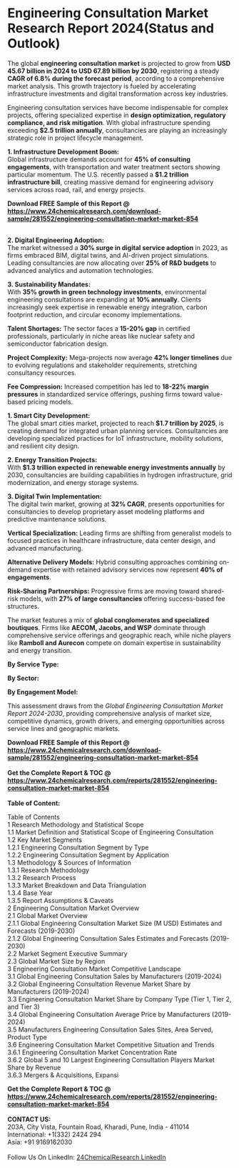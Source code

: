 <h1>Engineering Consultation Market Research Report 2024(Status and Outlook)</h1><p>The global <strong>engineering consultation market</strong> is projected to grow from <strong>USD 45.67 billion in 2024 to USD 67.89 billion by 2030</strong>, registering a steady <strong>CAGR of 6.8% during the forecast period</strong>, according to a comprehensive market analysis. This growth trajectory is fueled by accelerating infrastructure investments and digital transformation across key industries.</p><p>Engineering consultation services have become indispensable for complex projects, offering specialized expertise in <strong>design optimization, regulatory compliance, and risk mitigation</strong>. With global infrastructure spending exceeding <strong>$2.5 trillion annually</strong>, consultancies are playing an increasingly strategic role in project lifecycle management.</p><p><strong>1. Infrastructure Development Boom:</strong><br>
Global infrastructure demands account for <strong>45% of consulting engagements</strong>, with transportation and water treatment sectors showing particular momentum. The U.S. recently passed a <strong>$1.2 trillion infrastructure bill</strong>, creating massive demand for engineering advisory services across road, rail, and energy projects.</p><div><b>Download FREE Sample of this Report @ 
            <a href="https://www.24chemicalresearch.com/download-sample/281552/engineering-consultation-market-market-854">
            https://www.24chemicalresearch.com/download-sample/281552/engineering-consultation-market-market-854</a></b></div><br><p><strong>2. Digital Engineering Adoption:</strong><br>
The market witnessed a <strong>30% surge in digital service adoption</strong> in 2023, as firms embraced BIM, digital twins, and AI-driven project simulations. Leading consultancies are now allocating over <strong>25% of R&amp;D budgets</strong> to advanced analytics and automation technologies.</p><p><strong>3. Sustainability Mandates:</strong><br>
With <strong>35% growth in green technology investments</strong>, environmental engineering consultations are expanding at <strong>10% annually</strong>. Clients increasingly seek expertise in renewable energy integration, carbon footprint reduction, and circular economy implementations.</p><p><strong>Talent Shortages:</strong> The sector faces a <strong>15-20% gap</strong> in certified professionals, particularly in niche areas like nuclear safety and semiconductor fabrication design.</p><p><strong>Project Complexity:</strong> Mega-projects now average <strong>42% longer timelines</strong> due to evolving regulations and stakeholder requirements, stretching consultancy resources.</p><p><strong>Fee Compression:</strong> Increased competition has led to <strong>18-22% margin pressures</strong> in standardized service offerings, pushing firms toward value-based pricing models.</p><p><strong>1. Smart City Development:</strong><br>
The global smart cities market, projected to reach <strong>$1.7 trillion by 2025</strong>, is creating demand for integrated urban planning services. Consultancies are developing specialized practices for IoT infrastructure, mobility solutions, and resilient city design.</p><p><strong>2. Energy Transition Projects:</strong><br>
With <strong>$1.3 trillion expected in renewable energy investments annually</strong> by 2030, consultancies are building capabilities in hydrogen infrastructure, grid modernization, and energy storage systems.</p><p><strong>3. Digital Twin Implementation:</strong><br>
The digital twin market, growing at <strong>32% CAGR</strong>, presents opportunities for consultancies to develop proprietary asset modeling platforms and predictive maintenance solutions.</p><p><strong>Vertical Specialization:</strong> Leading firms are shifting from generalist models to focused practices in healthcare infrastructure, data center design, and advanced manufacturing.</p><p><strong>Alternative Delivery Models:</strong> Hybrid consulting approaches combining on-demand expertise with retained advisory services now represent <strong>40% of engagements</strong>.</p><p><strong>Risk-Sharing Partnerships:</strong> Progressive firms are moving toward shared-risk models, with <strong>27% of large consultancies</strong> offering success-based fee structures.</p><p>The market features a mix of <strong>global conglomerates and specialized boutiques</strong>. Firms like <strong>AECOM, Jacobs, and WSP</strong> dominate through comprehensive service offerings and geographic reach, while niche players like <strong>Ramboll and Aurecon</strong> compete on domain expertise in sustainability and energy transition.</p><p><strong>By Service Type:</strong></p><p><strong>By Sector:</strong></p><p><strong>By Engagement Model:</strong></p><p>This assessment draws from the <em>Global Engineering Consultation Market Report 2024-2030</em>, providing comprehensive analysis of market size, competitive dynamics, growth drivers, and emerging opportunities across service lines and geographic markets.</p><div><b>Download FREE Sample of this Report @ 
            <a href="https://www.24chemicalresearch.com/download-sample/281552/engineering-consultation-market-market-854">
            https://www.24chemicalresearch.com/download-sample/281552/engineering-consultation-market-market-854</a></b></div><br><div><b>Get the Complete Report & TOC @ 
            <a href="https://www.24chemicalresearch.com/reports/281552/engineering-consultation-market-market-854">
            https://www.24chemicalresearch.com/reports/281552/engineering-consultation-market-market-854</a></b></div><br>
            <b>Table of Content:</b><p>Table of Contents<br />
 1 Research Methodology and Statistical Scope<br />
 1.1 Market Definition and Statistical Scope of Engineering Consultation<br />
 1.2 Key Market Segments<br />
 1.2.1 Engineering Consultation Segment by Type<br />
 1.2.2 Engineering Consultation Segment by Application<br />
 1.3 Methodology & Sources of Information<br />
 1.3.1 Research Methodology<br />
 1.3.2 Research Process<br />
 1.3.3 Market Breakdown and Data Triangulation<br />
 1.3.4 Base Year<br />
 1.3.5 Report Assumptions & Caveats<br />
 2 Engineering Consultation Market Overview<br />
 2.1 Global Market Overview<br />
 2.1.1 Global Engineering Consultation Market Size (M USD) Estimates and Forecasts (2019-2030)<br />
 2.1.2 Global Engineering Consultation Sales Estimates and Forecasts (2019-2030)<br />
 2.2 Market Segment Executive Summary<br />
 2.3 Global Market Size by Region<br />
 3 Engineering Consultation Market Competitive Landscape<br />
 3.1 Global Engineering Consultation Sales by Manufacturers (2019-2024)<br />
 3.2 Global Engineering Consultation Revenue Market Share by Manufacturers (2019-2024)<br />
 3.3 Engineering Consultation Market Share by Company Type (Tier 1, Tier 2, and Tier 3)<br />
 3.4 Global Engineering Consultation Average Price by Manufacturers (2019-2024)<br />
 3.5 Manufacturers Engineering Consultation Sales Sites, Area Served, Product Type<br />
 3.6 Engineering Consultation Market Competitive Situation and Trends<br />
 3.6.1 Engineering Consultation Market Concentration Rate<br />
 3.6.2 Global 5 and 10 Largest Engineering Consultation Players Market Share by Revenue<br />
 3.6.3 Mergers & Acquisitions, Expansi</p><div><b>Get the Complete Report & TOC @ 
            <a href="https://www.24chemicalresearch.com/reports/281552/engineering-consultation-market-market-854">
            https://www.24chemicalresearch.com/reports/281552/engineering-consultation-market-market-854</a></b></div><br><b>CONTACT US:</b><br>
            203A, City Vista, Fountain Road, Kharadi, Pune, India - 411014<br>
            International: +1(332) 2424 294<br>
            Asia: +91 9169162030 <br><br>
            Follow Us On LinkedIn: <a href="https://www.linkedin.com/company/24chemicalresearch/">24ChemicalResearch LinkedIn</a>